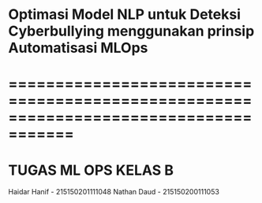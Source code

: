 # Optimasi Model NLP untuk Deteksi Cyberbullying menggunakan prinsip Automatisasi MLOps
# =====================================================================================
# TUGAS ML OPS KELAS B

Haidar Hanif - 215150201111048
Nathan Daud  - 215150200111053
